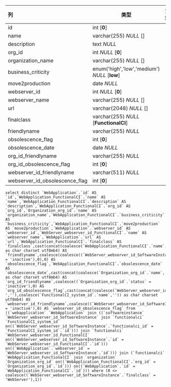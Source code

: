 | 列                             | 类型                                         | 注释 |
| :----------------------------- | -------------------------------------------- | ---- |
| id                             | int [**0**]                                  |      |
| name                           | varchar(255) *NULL* []                       |      |
| description                    | text *NULL*                                  |      |
| org_id                         | int *NULL* [**0**]                           |      |
| organization_name              | varchar(255) *NULL* []                       |      |
| business_criticity             | enum('high','low','medium') *NULL* [**low**] |      |
| move2production                | date *NULL*                                  |      |
| webserver_id                   | int *NULL* [**0**]                           |      |
| webserver_name                 | varchar(255) *NULL* []                       |      |
| url                            | varchar(2048) *NULL* []                      |      |
| finalclass                     | varchar(255) *NULL* [**FunctionalCI**]       |      |
| friendlyname                   | varchar(255) *NULL*                          |      |
| obsolescence_flag              | int [**0**]                                  |      |
| obsolescence_date              | date *NULL*                                  |      |
| org_id_friendlyname            | varchar(255) *NULL*                          |      |
| org_id_obsolescence_flag       | int [**0**]                                  |      |
| webserver_id_friendlyname      | varchar(511) *NULL*                          |      |
| webserver_id_obsolescence_flag | int [**0**]                                  |      |

```
select distinct `WebApplication`.`id` AS `id`,`WebApplication_FunctionalCI`.`name` AS `name`,`WebApplication_FunctionalCI`.`description` AS `description`,`WebApplication_FunctionalCI`.`org_id` AS `org_id`,`Organization_org_id`.`name` AS `organization_name`,`WebApplication_FunctionalCI`.`business_criticity` AS `business_criticity`,`WebApplication_FunctionalCI`.`move2production` AS `move2production`,`WebApplication`.`webserver_id` AS `webserver_id`,`WebServer_webserver_id_FunctionalCI`.`name` AS `webserver_name`,`WebApplication`.`url` AS `url`,`WebApplication_FunctionalCI`.`finalclass` AS `finalclass`,cast(concat(coalesce(`WebApplication_FunctionalCI`.`name`,'')) as char charset utf8mb4) AS `friendlyname`,coalesce(coalesce((`WebServer_webserver_id_SoftwareInstance`.`status` = 'inactive'),0),0) AS `obsolescence_flag`,`WebApplication_FunctionalCI`.`obsolescence_date` AS `obsolescence_date`,cast(concat(coalesce(`Organization_org_id`.`name`,'')) as char charset utf8mb4) AS `org_id_friendlyname`,coalesce((`Organization_org_id`.`status` = 'inactive'),0) AS `org_id_obsolescence_flag`,cast(concat(coalesce(`WebServer_webserver_id_FunctionalCI`.`name`,''),coalesce(' ',''),coalesce(`FunctionalCI_system_id`.`name`,'')) as char charset utf8mb4) AS `webserver_id_friendlyname`,coalesce((`WebServer_webserver_id_SoftwareInstance`.`status` = 'inactive'),0) AS `webserver_id_obsolescence_flag` from ((`webapplication` `WebApplication` join ((`softwareinstance` `WebServer_webserver_id_SoftwareInstance` join `functionalci` `FunctionalCI_system_id` on((`WebServer_webserver_id_SoftwareInstance`.`functionalci_id` = `FunctionalCI_system_id`.`id`))) join `functionalci` `WebServer_webserver_id_FunctionalCI` on((`WebServer_webserver_id_SoftwareInstance`.`id` = `WebServer_webserver_id_FunctionalCI`.`id`))) on((`WebApplication`.`webserver_id` = `WebServer_webserver_id_SoftwareInstance`.`id`))) join (`functionalci` `WebApplication_FunctionalCI` join `organization` `Organization_org_id` on((`WebApplication_FunctionalCI`.`org_id` = `Organization_org_id`.`id`))) on((`WebApplication`.`id` = `WebApplication_FunctionalCI`.`id`))) where (0 <> coalesce((`WebServer_webserver_id_SoftwareInstance`.`finalclass` = 'WebServer'),1))
```

